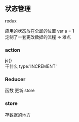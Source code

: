 ## 状态管理
  redux

应用的状态放在全局的位置 var a = 1   
定制了一套更改数据的流程 => 难点

### action
js{}      
干什么 type:'INCREMENT'

### Reducer
函数 更新 store

### store
存数据的地方